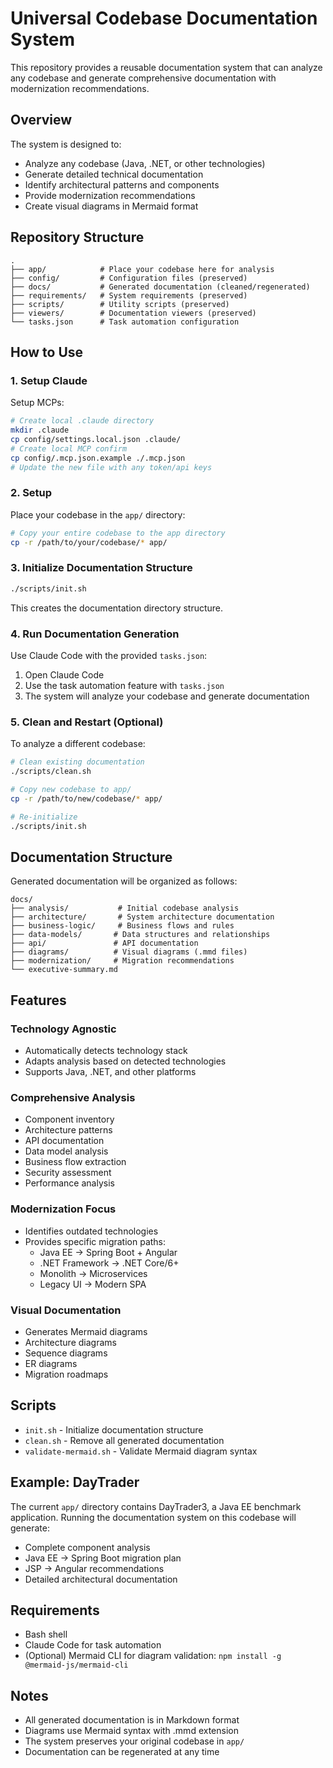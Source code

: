 # Universal Codebase Documentation System

This repository provides a reusable documentation system that can analyze any codebase and generate comprehensive documentation with modernization recommendations.

## Overview

The system is designed to:
- Analyze any codebase (Java, .NET, or other technologies)
- Generate detailed technical documentation
- Identify architectural patterns and components
- Provide modernization recommendations
- Create visual diagrams in Mermaid format

## Repository Structure

```
.
├── app/            # Place your codebase here for analysis
├── config/         # Configuration files (preserved)
├── docs/           # Generated documentation (cleaned/regenerated)
├── requirements/   # System requirements (preserved)
├── scripts/        # Utility scripts (preserved)
├── viewers/        # Documentation viewers (preserved)
└── tasks.json      # Task automation configuration
```

## How to Use

### 1. Setup Claude

Setup MCPs:
```bash
# Create local .claude directory
mkdir .claude
cp config/settings.local.json .claude/
# Create local MCP confirm
cp config/.mcp.json.example ./.mcp.json
# Update the new file with any token/api keys
```

### 2. Setup

Place your codebase in the `app/` directory:
```bash
# Copy your entire codebase to the app directory
cp -r /path/to/your/codebase/* app/
```

### 3. Initialize Documentation Structure

```bash
./scripts/init.sh
```

This creates the documentation directory structure.

### 4. Run Documentation Generation

Use Claude Code with the provided `tasks.json`:
1. Open Claude Code
2. Use the task automation feature with `tasks.json`
3. The system will analyze your codebase and generate documentation

### 5. Clean and Restart (Optional)

To analyze a different codebase:
```bash
# Clean existing documentation
./scripts/clean.sh

# Copy new codebase to app/
cp -r /path/to/new/codebase/* app/

# Re-initialize
./scripts/init.sh
```

## Documentation Structure

Generated documentation will be organized as follows:

```
docs/
├── analysis/           # Initial codebase analysis
├── architecture/       # System architecture documentation
├── business-logic/     # Business flows and rules
├── data-models/       # Data structures and relationships
├── api/               # API documentation
├── diagrams/          # Visual diagrams (.mmd files)
├── modernization/     # Migration recommendations
└── executive-summary.md
```

## Features

### Technology Agnostic
- Automatically detects technology stack
- Adapts analysis based on detected technologies
- Supports Java, .NET, and other platforms

### Comprehensive Analysis
- Component inventory
- Architecture patterns
- API documentation
- Data model analysis
- Business flow extraction
- Security assessment
- Performance analysis

### Modernization Focus
- Identifies outdated technologies
- Provides specific migration paths:
  - Java EE → Spring Boot + Angular
  - .NET Framework → .NET Core/6+
  - Monolith → Microservices
  - Legacy UI → Modern SPA

### Visual Documentation
- Generates Mermaid diagrams
- Architecture diagrams
- Sequence diagrams
- ER diagrams
- Migration roadmaps

## Scripts

- `init.sh` - Initialize documentation structure
- `clean.sh` - Remove all generated documentation
- `validate-mermaid.sh` - Validate Mermaid diagram syntax

## Example: DayTrader

The current `app/` directory contains DayTrader3, a Java EE benchmark application. Running the documentation system on this codebase will generate:
- Complete component analysis
- Java EE → Spring Boot migration plan
- JSP → Angular recommendations
- Detailed architectural documentation

## Requirements

- Bash shell
- Claude Code for task automation
- (Optional) Mermaid CLI for diagram validation: `npm install -g @mermaid-js/mermaid-cli`

## Notes

- All generated documentation is in Markdown format
- Diagrams use Mermaid syntax with .mmd extension
- The system preserves your original codebase in `app/`
- Documentation can be regenerated at any time